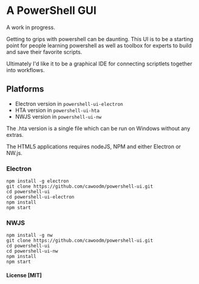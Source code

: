 # A PowerShell GUI

A work in progress.

Getting to grips with powershell can be daunting. This UI is to be a starting
point for people learning powershell as well as toolbox for experts to build and save
their favorite scripts.

Ultimately I'd like it to be a graphical IDE for connecting scriptlets together into workflows.

## Platforms

* Electron version in `powershell-ui-electron`
* HTA version in `powershell-ui-hta`
* NWJS version in `powershell-ui-nw`

The .hta version is a single file which can be run on Windows without any extras.

The HTML5 applications requires nodeJS, NPM and either Electron or NW.js.

### Electron
```
npm install -g electron
git clone https://github.com/cawoodm/powershell-ui.git
cd powershell-ui
cd powershell-ui-electron
npm install
npm start

```

### NWJS
```
npm install -g nw
git clone https://github.com/cawoodm/powershell-ui.git
cd powershell-ui
cd powershell-ui-nw
npm install
npm start

```

#### License [MIT]
